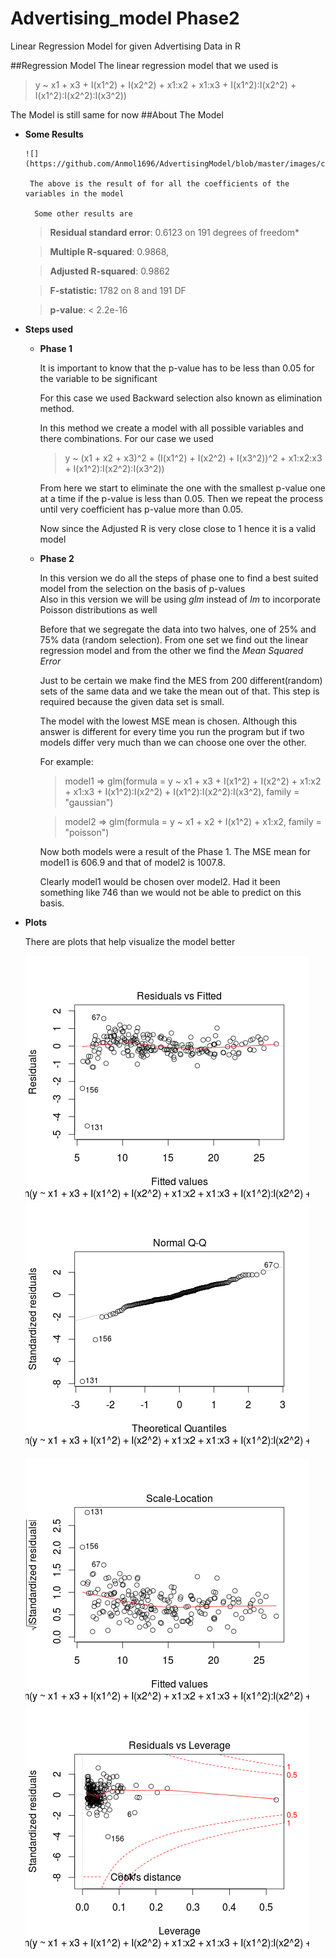 # Advertising_model Phase2
Linear Regression Model for given Advertising Data in R

##Regression Model
The linear regression model that we used is
> y ~ x1 + x3 + I(x1^2) + I(x2^2) + x1:x2 + x1:x3 + I(x1^2):I(x2^2) + I(x1^2):I(x2^2):I(x3^2))

The Model is still same for now
##About The Model
* **Some Results** 
    
      ![](https://github.com/Anmol1696/AdvertisingModel/blob/master/images/coeficients.png)
        
       The above is the result of for all the coefficients of the variables in the model
        
        Some other results are
    > **Residual standard error**: 0.6123 on 191 degrees of freedom*
    
    >**Multiple R-squared**:  0.9868,	
   
     >**Adjusted R-squared**:  0.9862
    
    >**F-statistic:**  1782 on 8 and 191 DF
    
    >**p-value**: < 2.2e-16

* **Steps used**

    * **Phase 1**

        It is important to know that the p-value has to be less than 0.05 for the variable to be significant
            
        For this case we used Backward selection also known as elimination method. 
                
        In this method we create a model with all possible variables and there combinations. For our case we used
                
        > y ~ (x1 + x2 + x3)^2 + (I(x1^2) + I(x2^2) + I(x3^2))^2 + x1:x2:x3 + I(x1^2):I(x2^2):I(x3^2))
                
        From here we start to eliminate the one with the smallest p-value one at a time if the p-value is less than 0.05. Then we repeat the process until very coefficient has p-value more than 0.05.
                
        Now since the Adjusted R is very close close to 1 hence it is a valid model

    * **Phase 2**
    
        In this version we do all the steps of phase one to find a best suited model from the selection on the basis of p-values    
        Also in this version we will be using *glm* instead of *lm* to incorporate Poisson distributions as well
                
        Before that we segregate the data into two halves, one of 25% and 75% data (random selection).
                From one set we find out the linear regression model and from the other we find the *Mean Squared Error*
               
        Just to be certain we make find the MES from 200 different(random) sets of the same data and we take the mean out of that.
        This step is required because the given data set is small.
                
        The model with the lowest MSE mean is chosen.
        Although this answer is different for every time you run the program but if two models differ very much than we can choose one over the other.
                
        For example:
                
        > model1 => glm(formula = y ~ x1 + x3 + I(x1^2) + I(x2^2) + x1:x2 + x1:x3 + I(x1^2):I(x2^2) + I(x1^2):I(x2^2):I(x3^2), family = "gaussian")
                
        > model2 => glm(formula = y ~ x1 + x2 + I(x1^2) + x1:x2, family = "poisson")
                
        Now both models were a result of the Phase 1. The MSE mean for model1 is 606.9 and that of model2 is 1007.8.
       
        Clearly model1 would be chosen over model2.
        Had it been something like 746 than we would not be able to predict on this basis.   
                
    
    
* **Plots**
    
    There are plots that help visualize the model better

    ![](https://github.com/Anmol1696/AdvertisingModel/blob/master/images/Residuals_Fitted.png) ![](https://github.com/Anmol1696/AdvertisingModel/blob/master/images/normal_q-q.png)
    
    ![](https://github.com/Anmol1696/AdvertisingModel/blob/master/images/scale-location.png) ![](https://github.com/Anmol1696/AdvertisingModel/blob/master/images/residual_leverage.png) 

